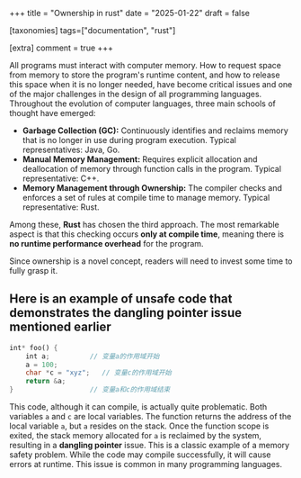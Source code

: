 +++
title = "Ownership in rust"
date = "2025-01-22"
draft = false

[taxonomies]
tags=["documentation", "rust"]

[extra]
comment = true
+++

All programs must interact with computer memory. How to request space from memory to store the program's runtime content, and how to release this space when it is no longer needed, have become critical issues and one of the major challenges in the design of all programming languages. Throughout the evolution of computer languages, three main schools of thought have emerged:

- **Garbage Collection (GC):** Continuously identifies and reclaims memory that is no longer in use during program execution. Typical representatives: Java, Go.  
- **Manual Memory Management:** Requires explicit allocation and deallocation of memory through function calls in the program. Typical representative: C++.  
- **Memory Management through Ownership:** The compiler checks and enforces a set of rules at compile time to manage memory. Typical representative: Rust.

Among these, **Rust** has chosen the third approach. The most remarkable aspect is that this checking occurs **only at compile time**, meaning there is **no runtime performance overhead** for the program.

Since ownership is a novel concept, readers will need to invest some time to fully grasp it.

## Here is an example of unsafe code that demonstrates the dangling pointer issue mentioned earlier

```rust
int* foo() {
    int a;          // 变量a的作用域开始
    a = 100;
    char *c = "xyz";   // 变量c的作用域开始
    return &a;
}                   // 变量a和c的作用域结束
```

This code, although it can compile, is actually quite problematic. Both variables `a` and `c` are local variables. The function returns the address of the local variable `a`, but `a` resides on the stack. Once the function scope is exited, the stack memory allocated for `a` is reclaimed by the system, resulting in a **dangling pointer** issue. This is a classic example of a memory safety problem. While the code may compile successfully, it will cause errors at runtime. This issue is common in many programming languages.
